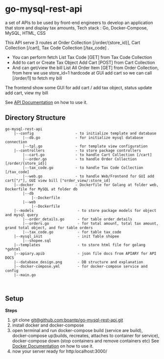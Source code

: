 # go-mysql-rest-api
a set of APIs to be used by front-end engineers to develop an application that store and display tax amounts, Tech stack : Go, Docker-Compose, MySQL, HTML, CSS

This API serve 3 routes at Order Collection [/order/{store_id}], Cart Collection [/cart], Tax Code Collection [/tax_code] .
- You can perform fetch List Tax Code [GET] from Tax Code Collection
- Add to cart or Create Tax Object Add Cart [POST] from Cart Collection
- And can get/view the bill List All Order Item [GET] from Order Collection, from here we use store_id=1 hardcode at GUI add cart
so we can call [/order/1] to fetch my bill

The frontend show some GUI for add cart / add tax object, status update add cart, view my bill

See [API Documentation](https://github.com/boantp/go-mysql-rest-api/blob/master/apiary.apib) on how to use it.

## Directory Structure
```
go-mysql-rest-api
    |--config                   - to initialize template and database
        |--db.go                - for initialize mysql database connection
        |--tpl.go               - for template view configuration
    |--controllers              - to store package controllers
        |--cart.go              - to handle Cart Collection [/cart]
        |--order.go             - to handle Order Collection [/order/{store_id}]
        |--tax_code.go          - to handle Tax Code Collection [/tax_code]
        |--web.go               - to handle Web/Frontend for GUI add cart["/"], GUI view bill ["order_view/:store_id]
    |--docker                   - Dockerfile for Golang at folder web, Dockerfile for MySQL at folder db
        |--db
            |--Dockerfile
        |--web
            |--Dockerfile
    |--models                    - to store package models for object and mysql query
        |--order_details.go      - for table order_details
        |--orders.go             - for total amount, total tax amount, grand total object, and for table orders
        |--tax_code.go           - for table tax_code
    |--mysql_init                - init Table shopee
        |--shopee.sql
    |--templates                 - to store html file for golang *gohtml
    |--apiary.apib               - json file docs from APIARY for API DOCS
    |--database_design.png       - DB structure and explanation
    |--docker-compose.yml        - for docker-compose service and config
    |--main.go                   

  
```

## Setup

**Steps**
1. git clone [git@github.com:boantp/go-mysql-rest-api.git](git@github.com:boantp/go-mysql-rest-api.git)
2. install docker and docker-compose 
3. open terminal and run docker-compose build (service are build), docker-compose up(builds, recreates, attaches to container for service), docker-compose down (stop containers and remove containers etc) See [Docker Documentation](https://docs.docker.com/compose/reference/build/) on how to use it.
4. now your server ready for http:localhost:3000/
